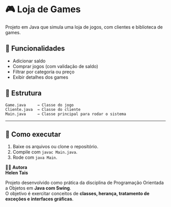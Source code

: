 # 🎮 Loja de Games

Projeto em Java que simula uma loja de jogos, com clientes e biblioteca de games.

## 🚀 Funcionalidades
- Adicionar saldo
- Comprar jogos (com validação de saldo)
- Filtrar por categoria ou preço
- Exibir detalhes dos games

## 📂 Estrutura
```
Game.java     → Classe do jogo
Cliente.java  → Classe do cliente
Main.java     → Classe principal para rodar o sistema
```
---

## 📌 Como executar
1. Baixe os arquivos ou clone o repositório.
2. Compile com `javac Main.java`.
3. Rode com `java Main`.


👩‍💻 **Autora**  
**Helen Tais**

Projeto desenvolvido como prática da disciplina de Programação Orientada a Objetos em **Java com Swing**.  
O objetivo é exercitar conceitos de **classes, herança, tratamento de exceções e interfaces gráficas**.  
